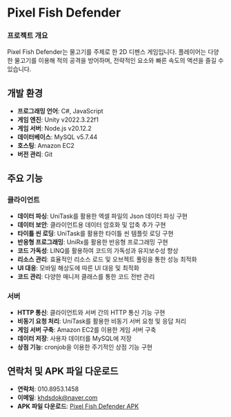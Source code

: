 # Pixel Fish Defender

### 프로젝트 개요

Pixel Fish Defender는 물고기를 주제로 한 2D 디펜스 게임입니다. 플레이어는 다양한 물고기를 이용해 적의 공격을 방어하며, 전략적인 요소와 빠른 속도의 액션을 즐길 수 있습니다.

## 개발 환경

- **프로그래밍 언어**: C#, JavaScript
- **게임 엔진**: Unity v2022.3.22f1
- **게임 서버**: Node.js v20.12.2
- **데이터베이스**: MySQL v5.7.44
- **호스팅**: Amazon EC2
- **버전 관리**: Git

## 주요 기능

### 클라이언트

- **데이터 파싱**: UniTask를 활용한 엑셀 파일의 Json 데이터 파싱 구현
- **데이터 보안**: 클라이언트용 데이터 암호화 및 압축 추가 구현
- **타이틀 씬 로딩**: UniTask를 활용한 타이틀 씬 템플릿 로딩 구현
- **반응형 프로그래밍**: UniRx를 활용한 반응형 프로그래밍 구현
- **코드 가독성**: LINQ를 활용하여 코드의 가독성과 유지보수성 향상
- **리소스 관리**: 효율적인 리소스 로드 및 오브젝트 풀링을 통한 성능 최적화
- **UI 대응**: 모바일 해상도에 따른 UI 대응 및 최적화
- **코드 관리**: 다양한 매니저 클래스를 통한 코드 전반 관리

### 서버

- **HTTP 통신**: 클라이언트와 서버 간의 HTTP 통신 기능 구현
- **비동기 요청 처리**: UniTask를 활용한 비동기 서버 요청 및 응답 처리
- **게임 서버 구축**: Amazon EC2를 이용한 게임 서버 구축
- **데이터 저장**: 사용자 데이터를 MySQL에 저장
- **상점 기능**: cronjob을 이용한 주기적인 상점 기능 구현

## 연락처 및 APK 파일 다운로드

- **연락처**: 010.8953.1458
- **이메일**: khdsdok@naver.com
- **APK 파일 다운로드**: [Pixel Fish Defender APK](https://drive.google.com/file/d/1qsBkc1AFk62TUf64vlcXbsDaN85o-fzv/view?usp=sharing)
